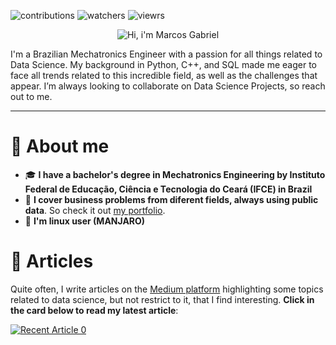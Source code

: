 ![contributions](https://badgen.net/badge/contributions/welcome/ca115a)
![watchers](https://badgen.net/github/watchers/Resmung0/Resmung0?icon=github&color=ca115a)
![viewrs](https://komarev.com/ghpvc/?username=Resmung0&color=ca115a)

<p align="center">
  <img src="https://github.com/Resmung0/Resmung0/blob/main/banner.gif" alt="Hi, i'm Marcos Gabriel">
</p>

I'm a Brazilian Mechatronics Engineer with a passion for all things related to Data Science. My background in Python, C++, and SQL made me eager to face all trends related to this incredible field, as well as the challenges that appear. I’m always looking to collaborate on Data Science Projects, so reach out to me.

---
# :mag_right: About me

* :mortar_board: **I have a bachelor's degree in Mechatronics Engineering by Instituto Federal de Educação, Ciência e Tecnologia do Ceará (IFCE) in Brazil**
* :dart: **I cover business problems from diferent fields, always using public data**. So check it out [my portfolio](datascienceportfol.io/marcosggassis).
* :penguin: **I'm linux user (MANJARO)**

# :scroll: Articles
Quite often, I write articles on the [Medium platform](https://medium.com/@mg.21191077) highlighting some topics related to data science, but not restrict to it, that I find interesting. **Click in the card below to read my latest article**:

<a target="_blank" href="https://github-readme-medium-recent-article.vercel.app/medium/@mg.21191077/0"><img src="https://github-readme-medium-recent-article.vercel.app/medium/@mg.21191077/0" alt="Recent Article 0">
